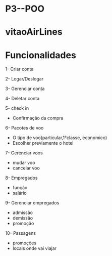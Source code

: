# P3--POO
# vitaoAirLines

# Funcionalidades

1- Criar conta

2- Logar/Deslogar

3- Gerenciar conta

4- Deletar conta

5- check in
  - Confirmação da compra
  
6- Pacotes de voo
  - O tipo de voo(particular,1°classe, economico)
  - Escolher previamente o hotel

7- Gerenciar voos
  - mudar voo
  - cancelar voo

8- Empregados
  - função
  - salário

9- Gerenciar empregados
 - admissão
 - demissão
 - promoção

10- Passagens
  - promoções 
  - locais onde vai viajar
